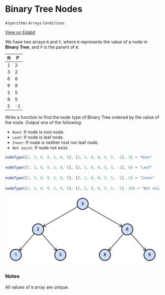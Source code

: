 # Binary Tree Nodes

`Algorithms` `Arrays` `Conditions`

[View on Edabit](https://edabit.com/challenge/ycNLF4XMmQub5AeTt)

We have two arrays `N` and `P`, where `N` represents the value of a node in **Binary Tree**, and `P` is the parent of `N`.

| N   | P   |
| --- | --- |
| 1   | 2   |
| 3   | 2   |
| 6   | 8   |
| 9   | 8   |
| 2   | 5   |
| 8   | 5   |
| 5   | -1  |

Write a function to find the node type of Binary Tree ordered by the value of the node. Output one of the following:

- `Root`: If node is root node.
- `Leaf`: If node is leaf node.
- `Inner`: If node is neither root nor leaf node.
- `Not exist`: If node not exist.

```js
nodeType([1, 3, 6, 9, 2, 8, 5], [2, 2, 8, 8, 5, 5, -1], 5) ➞ "Root"

nodeType([1, 3, 6, 9, 2, 8, 5], [2, 2, 8, 8, 5, 5, -1], 6) ➞ "Leaf"

nodeType([1, 3, 6, 9, 2, 8, 5], [2, 2, 8, 8, 5, 5, -1], 2) ➞ "Inner"

nodeType([1, 3, 6, 9, 2, 8, 5], [2, 2, 8, 8, 5, 5, -1], 10) ➞ "Not exist"
```

![Binary Tree Example](img/binary-tree.jpg)

### Notes

All values of `N` array are unique.
